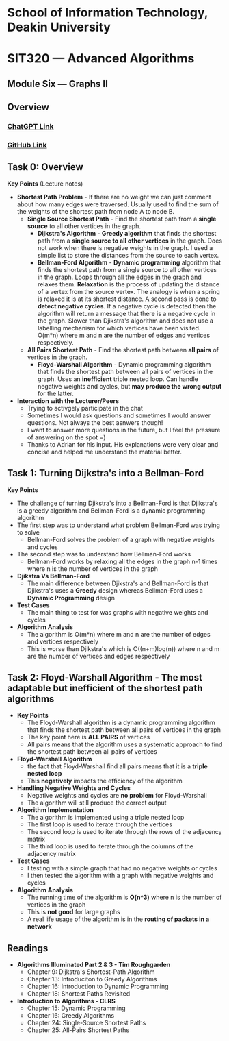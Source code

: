 # School of Information Technology, Deakin University
# SIT320 — Advanced Algorithms
## Module Six — Graphs II

## Overview
### [ChatGPT Link](https://chat.openai.com/share/17bca0b2-5492-408b-a647-11bfe679eb65)
### [GitHub Link](https://github.com/bennyp85/sit320-advanced-algorithms/tree/master/module%206)

## Task 0: Overview
**Key Points**
(Lecture notes)
- **Shortest Path Problem** - If there are no weight we can just comment about how many edges were traversed. Usually used to find the sum of the weights of the shortest path from node A to node B.
    - **Single Source Shortest Path** - Find the shortest path from a **single source** to all other vertices in the graph.
        - **Dijkstra's Algorithm** - **Greedy algorithm** that finds the shortest path from a **single source to all other vertices** in the graph. Does not work when there is negative weights in the graph. I used a simple list to store the distances from the source to each vertex.
        - **Bellman-Ford Algorithm** - **Dynamic programming** algorithm that finds the shortest path from a single source to all other vertices in the graph. Loops through all the edges in the graph and relaxes them. **Relaxation** is the process of updating the distance of a vertex from the source vertex. The analogy is when a spring is relaxed it is at its shortest distance. A second pass is done to **detect negative cycles**. If a negative cycle is detected then the algorithm will return a message that there is a negative cycle in the graph. Slower than Djikstra's algorithm and does not use a labelling mechanism for which vertices have been visited. O(m*n) where m and n are the number of edges and vertices respectively.
    - **All Pairs Shortest Path** - Find the shortest path between **all pairs** of vertices in the graph. 
        - **Floyd-Warshall Algorithm** - Dynamic programming algorithm that finds the shortest path between all pairs of vertices in the graph. Uses an **inefficient** triple nested loop. Can handle negative weights and cycles, but **may produce the wrong output** for the latter.
- **Interaction with the Lecturer/Peers**
    - Trying to activgely participate in the chat
    - Sometimes I would ask questions and sometimes I would answer questions. Not always the best asnwers though!
    - I want to answer more questions in the future, but I feel the pressure of answering on the spot =)
    - Thanks to Adrian for his input. His explanations were very clear and concise and helped me understand the material better.

## Task 1: Turning Dijkstra's into a Bellman-Ford
**Key Points**
- The challenge of turning Djikstra's into a Bellman-Ford is that Djikstra's is a greedy algorithm and Bellman-Ford is a dynamic programming algorithm
- The first step was to understand what problem Bellman-Ford was trying to solve 
    - Bellman-Ford solves the problem of a graph with negative weights and cycles
- The second step was to understand how Bellman-Ford works
    - Bellman-Ford works by relaxing all the edges in the graph n-1 times where n is the number of vertices in the graph
- **Djikstra Vs Bellman-Ford**
    - The main difference between Djikstra's and Bellman-Ford is that Djikstra's uses a **Greedy** design whereas Bellman-Ford uses a **Dynamic Programming** design
- **Test Cases**
    - The main thing to test for was graphs with negative weights and cycles
- **Algorithm Analysis**
    - The algorithm is O(m*n) where m and n are the number of edges and vertices respectively
    - This is worse than Djikstra's which is O((n+m)log(n)) where n and m are the number of vertices and edges respectively

## Task 2: Floyd-Warshall Algorithm - The most adaptable but inefficient of the shortest path algorithms
- **Key Points**
    - The Floyd-Warshall algorithm is a dynamic programming algorithm that finds the shortest path between all pairs of vertices in the graph
    - The key point here is **ALL PAIRS** of vertices
    - All pairs means that the algorithm uses a systematic approach to find the shortest path between all pairs of vertices
- **Floyd-Warshall Algorithm**
    - the fact that Floyd-Warshall find all pairs means that it is a **triple nested loop**
    - This **negatively** impacts the efficiency of the algorithm
- **Handling Negative Weights and Cycles**
    - Negative weights and cycles are **no problem** for Floyd-Warshall
    - The algorithm will still produce the correct output
- **Algorithm Implementation**
    - The algorithm is implemented using a triple nested loop
    - The first loop is used to iterate through the vertices
    - The second loop is used to iterate through the rows of the adjacency matrix
    - The third loop is used to iterate through the columns of the adjacency matrix
- **Test Cases**
    - I testing with a simple graph that had no negative weights or cycles
    - I then tested the algorithm with a graph with negative weights and cycles
- **Algorithm Analysis**
    - The running time of the algorithm is **O(n^3)** where n is the number of vertices in the graph
    - This is **not good** for large graphs
    - A real life usage of the algorithm is in the **routing of packets in a network**
## Readings
- **Algorithms Illuminated Part 2 & 3 - Tim Roughgarden**
    - Chapter 9: Dijkstra's Shortest-Path Algorithm
    - Chapter 13: Introduciton to Greedy Algorithms
    - Chapter 16: Introduction to Dynamic Programming
    - Chapter 18: Shortest Paths Revisited
- **Introduction to Algorithms - CLRS**
    - Chapter 15: Dynamic Programming
    - Chapter 16: Greedy Algorithms
    - Chapter 24: Single-Source Shortest Paths
    - Chapter 25: All-Pairs Shortest Paths
